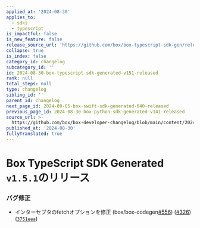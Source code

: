 ```yaml
---
applied_at: '2024-08-30'
applies_to:
  - sdks
  - typescript
is_impactful: false
is_new_feature: false
release_source_url: 'https://github.com/box/box-typescript-sdk-gen/releases/tag/v1.5.1'
collapse: true
is_index: false
category_id: changelog
subcategory_id: ''
id: 2024-08-30-box-typescript-sdk-generated-v151-released
rank: null
total_steps: null
type: changelog
sibling_id: ''
parent_id: changelog
next_page_id: 2024-09-05-box-swift-sdk-generated-040-released
previous_page_id: 2024-08-30-box-python-sdk-generated-v141-released
source_url: >-
  https://github.com/box/box-developer-changelog/blob/main/content/2024/08-30-box-typescript-sdk-generated-v151-released.md
published_at: '2024-08-30'
fullyTranslated: true
---
```

# Box TypeScript SDK Generated `v1.5.1`のリリース

### バグ修正

* インターセプタのfetchオプションを修正 (box/box-codegen[#556][1]) ([#326][2]) ([`3751eea`][3])

[1]: https://github.com/box/box-typescript-sdk-gen/issues/556

[2]: https://github.com/box/box-typescript-sdk-gen/issues/326

[3]: https://github.com/box/box-typescript-sdk-gen/commit/3751eea67047021fe298c841596ae362ed1e47da
